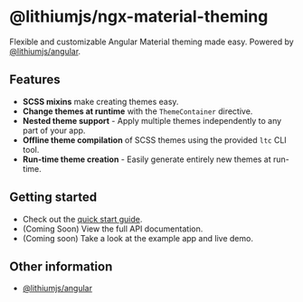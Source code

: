 # @lithiumjs/ngx-material-theming

Flexible and customizable Angular Material theming made easy. Powered by [@lithiumjs/angular](https://github.com/lVlyke/lithium-angular).

## Features

* **SCSS mixins** make creating themes easy.
* **Change themes at runtime** with the `ThemeContainer` directive.
* **Nested theme support** - Apply multiple themes independently to any part of your app.
* **Offline theme compilation** of SCSS themes using the provided `ltc` CLI tool.
* **Run-time theme creation** - Easily generate entirely new themes at run-time.

## Getting started

* Check out the [quick start guide](/docs/quick-start.md).
* (Coming Soon) View the full API documentation.
* (Coming soon) Take a look at the example app and live demo.

## Other information

* [@lithiumjs/angular](https://github.com/lVlyke/lithium-angular)